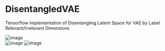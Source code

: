 # DisentangledVAE
Tensorflow implementation of Disentangling Latent Space for VAE by Label Relevant/Irrelevant Dimensions

![image](https://github.com/ZhilZheng/DisentangledVAE/blob/master/architecture.png)  
![image](https://github.com/ZhilZheng/DisentangledVAE/blob/master/generated_images.png) 
![image](https://github.com/ZhilZheng/DisentangledVAE/blob/master/synthesis.png) 
